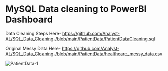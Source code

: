 # MySQL Data cleaning to PowerBI Dashboard

Data Cleaning Steps Here- https://github.com/Analyst-AL/SQL_Data_Cleaning-/blob/main/PatientData/PatientDataCleaning.sql

Original Messy Data Here- https://github.com/Analyst-AL/SQL_Data_Cleaning-/blob/main/PatientData/healthcare_messy_data.csv

![PatientData-1](https://github.com/user-attachments/assets/7a806b9c-2b82-40d3-b50e-306bf05a9642)

